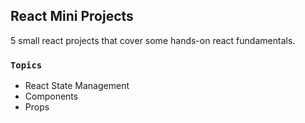 ## React Mini Projects

5 small react projects that cover some hands-on react fundamentals.

### `Topics`

- React State Management
- Components
- Props
